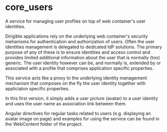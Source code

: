 # core_users

A service for managing user profiles on top of web container's user identities.

Dirigible applications rely on the underlying web container's security mehanisms for authentication and authorization of users. 
Often the user identities management is delegated to dedicated IdP solutions. The primary purpose of any of these is to ensure identities and access control and provides limited additional information about the user that is normally (too) generic.
The user identity however can be, and normally is, extended by or associated with a profile that comprises application specific properties.

This service acts like a proxy to the underlying identity management mechanism that composes on the fly the user identity together with appliciaton specific properties.

In this first version, it simply adds a user picture (avatar) to a user identity and uses the user name as association link between them.

Angular directives for regular tasks related to users (e.g. displaying an avatar image on page) and examples for using the service can be found in the WebContent folder of the project.
